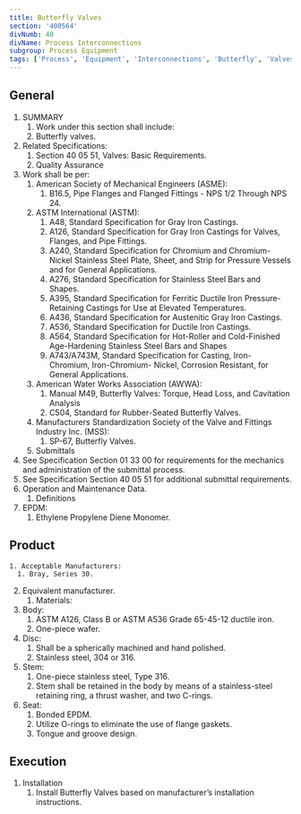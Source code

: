 ```yaml
---
title: Butterfly Valves
section: '400564'
divNumb: 40
divName: Process Interconnections
subgroup: Process Equipment
tags: ['Process', 'Equipment', 'Interconnections', 'Butterfly', 'Valves']
---
```


## General

1. SUMMARY
   1. Work under this section shall include:
	1. Butterfly valves.
2. Related Specifications:
	1. Section 40 05 51, Valves: Basic Requirements.
	2. Quality Assurance
3. Work shall be per:
	1. American Society of Mechanical Engineers (ASME):
		1. B16.5, Pipe Flanges and Flanged Fittings - NPS 1/2 Through NPS 24.
	2. ASTM International (ASTM):
		1. A48, Standard Specification for Gray Iron Castings.
		2. A126, Standard Specification for Gray Iron Castings for Valves, Flanges, and Pipe Fittings.
		3. A240, Standard Specification for Chromium and Chromium-Nickel Stainless Steel Plate, Sheet, and Strip for Pressure Vessels and for General Applications.
		4. A276, Standard Specification for Stainless Steel Bars and Shapes.
		5. A395, Standard Specification for Ferritic Ductile Iron Pressure-Retaining Castings for Use at Elevated Temperatures.
		6. A436, Standard Specification for Austenitic Gray Iron Castings.
		7. A536, Standard Specification for Ductile Iron Castings.
		8. A564, Standard Specification for Hot-Roller and Cold-Finished Age-Hardening Stainless Steel Bars and Shapes
		9. A743/A743M, Standard Specification for Casting, Iron-Chromium, Iron-Chromium- Nickel, Corrosion Resistant, for General Applications.
	3. American Water Works Association (AWWA):
		1. Manual M49, Butterfly Valves: Torque, Head Loss, and Cavitation Analysis
		2. C504, Standard for Rubber-Seated Butterfly Valves.
	4. Manufacturers Standardization Society of the Valve and Fittings Industry Inc. (MSS):
		1. SP-67, Butterfly Valves.
	5. Submittals
4. See Specification Section 01 33 00 for requirements for the mechanics and administration of the submittal process.
5. See Specification Section 40 05 51 for additional submittal requirements.
6. Operation and Maintenance Data.
	1. Definitions
7. EPDM:
      1. Ethylene Propylene Diene Monomer. 
## Product

	1. Acceptable Manufacturers:
      1. Bray, Series 30.
2. Equivalent manufacturer.
	1. Materials:
3. Body:
	1. ASTM A126, Class B or ASTM A536 Grade 65-45-12 ductile iron.
	2. One-piece wafer.
4. Disc:
	1. Shall be a spherically machined and hand polished.
	2. Stainless steel, 304 or 316.
5. Stem:
	1. One-piece stainless steel, Type 316.
	2. Stem shall be retained in the body by means of a stainless-steel retaining ring, a thrust washer, and two C-rings.
6. Seat:
	1. Bonded EPDM.
	2. Utilize O-rings to eliminate the use of flange gaskets. 
	3. Tongue and groove design.


## Execution

1. Installation
   1. Install Butterfly Valves based on manufacturer’s installation instructions.

